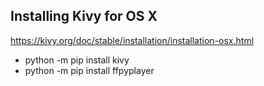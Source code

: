## Installing Kivy for OS X

https://kivy.org/doc/stable/installation/installation-osx.html

- python -m pip install kivy
- python -m pip install ffpyplayer

